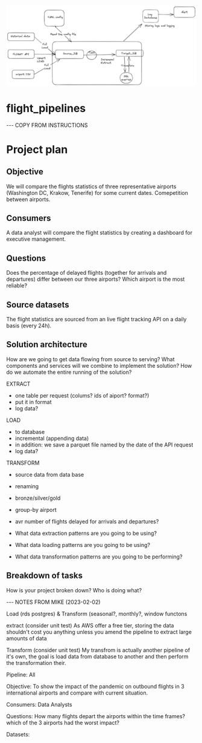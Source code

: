 ![Excalidraw Image](images/Untitled-2023-02-13-0758.png)

# flight_pipelines

--- COPY FROM INSTRUCTIONS

# Project plan 

## Objective  
We will compare the flights statistics of three representative airports (Washington DC, Krakow, Tenerife) for some current dates. Comepetition between airports. 

## Consumers 
A data analyst will compare the flight statistics by creating a dashboard for executive management.

## Questions 
Does the percentage of delayed flights (together for arrivals and departures) differ between our three airports? Which airport is the most reliable?

## Source datasets
The flight statistics are sourced from an live flight tracking API on a daily basis (every 24h).

## Solution architecture
How are we going to get data flowing from source to serving? What components and services will we combine to implement the solution? How do we automate the entire running of the solution? 

EXTRACT
- one table per request (colums? ids of aiport? format?)
- put it in format
- log data?

LOAD
- to database
- incremental (appending data)
- in addition: we save a parquet file named by the date of the API request
- log data? 

TRANSFORM
- source data from data base
- renaming 
- bronze/silver/gold
- group-by airport
- avr number of flights delayed for arrivals and departures?

- What data extraction patterns are you going to be using? 
- What data loading patterns are you going to be using? 
- What data transformation patterns are you going to be performing? 

## Breakdown of tasks 
How is your project broken down? Who is doing what?

--- NOTES FROM MIKE (2023-02-02)


Load (rds postgres) & Transform (seasonal?, monthly?, window functons

extract (consider unit test)
    As AWS offer a free tier, storing the data shouldn't cost you anything unless you amend the pipeline to extract large amounts of data

Transform (consider unit test)
    My transfrom is actually another pipeline of it's own, the goal is load data from database to another and then perform the transformation their.
    
Pipeline:
    All
    
Objective:
To show the impact of the pandemic on outbound flights in 3 international airports and 
compare with current situation. 

Consumers:
Data Analysts

Questions:
How many flights depart the airports within the time frames?
which of the 3 airports had the worst impact?

Datasets:

